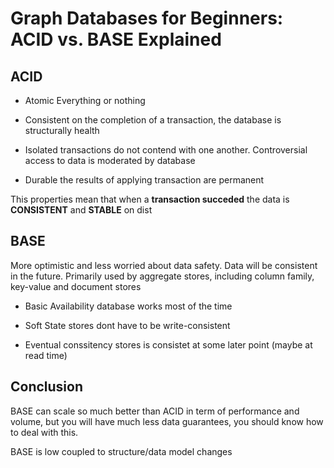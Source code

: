 # Graph Databases for Beginners: ACID vs. BASE Explained

## ACID
- Atomic
Everything or nothing

- Consistent
on the completion of a transaction, the database is structurally health

- Isolated
transactions do not contend with one another. Controversial access to data is moderated by database

- Durable
the results of applying transaction are permanent


This properties mean that when a **transaction succeded** the data is **CONSISTENT** and **STABLE** on dist


## BASE
More optimistic and less worried about data safety.
Data will be consistent in the future.
Primarily used by aggregate stores, including column family, key-value and document stores

- Basic Availability
database works most of the time

- Soft State
stores  dont have to be write-consistent

- Eventual conssitency
stores is consistet at some later point (maybe at read time)


## Conclusion

BASE can scale so much better than ACID in term of performance and volume, but you will have much less data guarantees, you should know how to deal with this.

BASE is low coupled to structure/data model changes
